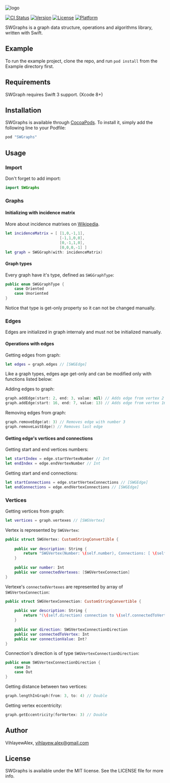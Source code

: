 

![logo](https://cloud.githubusercontent.com/assets/22377058/24007440/388ef8d0-0a77-11e7-8419-ac21789b792e.png)



[![CI Status](http://img.shields.io/travis/VihlayewAlex/SWGraphs.svg?style=flat)](https://travis-ci.org/VihlayewAlex/SWGraphs)
[![Version](https://img.shields.io/cocoapods/v/SWGraphs.svg?style=flat)](http://cocoapods.org/pods/SWGraphs)
[![License](https://img.shields.io/cocoapods/l/SWGraphs.svg?style=flat)](http://cocoapods.org/pods/SWGraphs)
[![Platform](https://img.shields.io/cocoapods/p/SWGraphs.svg?style=flat)](http://cocoapods.org/pods/SWGraphs)

SWGraphs is a graph data structure, operations and algorithms library, written with Swift.

## Example

To run the example project, clone the repo, and run `pod install` from the Example directory first.

## Requirements

SWGraph requires Swift 3 support. (Xcode 8+)

## Installation

SWGraphs is available through [CocoaPods](http://cocoapods.org). To install
it, simply add the following line to your Podfile:

```ruby
pod "SWGraphs"
```

## Usage

### Import
Don't forget to add import:
```swift
import SWGraphs
```

### Graphs

#### Initializing with incidence matrix
More about incidence matrixes on [Wikipedia](https://en.wikipedia.org/wiki/Incidence_matrix).
```swift
let incidenceMatrix = [ [1,0,-1,1],
                        [-1,1,0,0],
                        [0,-1,1,0],
                        [0,0,0,-1] ]
let graph = SWGGraph(with: incidenceMatrix)
```
#### Graph types
Every graph have it's type, defined as `SWGGraphType`:
```swift
public enum SWGGraphType {
    case Oriented
    case Unoriented
}
```
Notice that type is get-only property so it can not be changed manually.

### Edges
Edges are initialized in graph internaly and must not be initialized manually.

#### Operations with edges 

Getting edges from graph:
```swift
let edges = graph.edges // [SWGEdge]
```
Like a graph types, edges age get-only and can be modified only with functions listed below:

Adding edges to graph:
```swift
graph.addEdge(start: 2, end: 3, value: nil) // Adds edge from vertex 2 to 3
graph.addEdge(start: 16, end: 7, value: 13) // Adds edge from vertex 16 to 7 with value of 13
```

Removing edges from graph:
```swift
graph.removeEdge(at: 3) // Removes edge with number 3
graph.removeLastEdge() // Removes last edge
```

#### Getting edge's vertices and connections

Getting start and end vertices numbers:
```swift
let startIndex = edge.startVertexNumber // Int
let endIndex = edge.endVertexNumber // Int
```

Getting start and end connections:
```swift
let startConnections = edge.startVertexConnections // [SWGEdge]
let endConnections = edge.endVertexConnections // [SWGEdge]
```

### Vertices
Getting vertices from graph:
```swift
let vertices = graph.vertexes // [SWGVertex]
```

Vertex is represented by `SWGVertex`:
```swift
public struct SWGVertex: CustomStringConvertible {
    
    public var description: String {
        return "SWGVertex(Number: \(self.number), Connections: [ \(self.connectedVertexes) ])"
    }
    
    public var number: Int
    public var connectedVertexes: [SWGVertexConnection]
}
```

Vertexe's `connectedVertexes` are represented by array of `SWGVertexConnection`:
```swift
public struct SWGVertexConnection: CustomStringConvertible {
    
    public var description: String {
        return "(\(self.direction) connection to \(self.connectedToVertex) with value \(self.connectionValue))"
    }
    
    public var direction: SWGVertexConnectionDirection
    public var connectedToVertex: Int
    public var connectionValue: Int?
}
```

Connection's direction is of type `SWGVertexConnectionDirection`:
```swift
public enum SWGVertexConnectionDirection {
    case In
    case Out
}
```

Getting distance between two vertices:
```swift
graph.lengthInGraph(from: 3, to: 4) // Double
```

Getting vertex eccentricity:
```swift
graph.getEccentricity(forVertex: 3) // Double
```

## Author

VihlayewAlex, vihlayew.alex@gmail.com

## License

SWGraphs is available under the MIT license. See the LICENSE file for more info.
